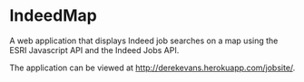 # IndeedMap
A web application that displays Indeed job searches on a map using the ESRI Javascript API and the Indeed Jobs API.

The application can be viewed at http://derekevans.herokuapp.com/jobsite/.
